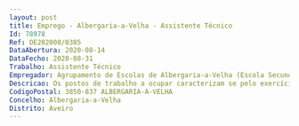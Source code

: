 ```yaml
--- 
layout: post
title: Emprego - Albergaria-a-Velha - Assistente Técnico
Id: 78978
Ref: OE202008/0385
DataAbertura: 2020-08-14
DataFecho: 2020-08-31
Trabalho: Assistente Técnico
Empregador: Agrupamento de Escolas de Albergaria-a-Velha (Escola Secundária de Albergaria-a-Velha - Sede)
Descricao: Os postos de trabalho a ocupar caracterizam se pelo exercício de funções na carreira e na categoria de assistente técnico, tal como descrito no Anexo referido no n.º 2 do artigo 88.º da LTFP, para os serviços administrativos dos agrupamentos de escolas ou escolas não agrupadas, compreendendo designadamente as atividades inerentes à gestão de alunos, pessoal, orçamento, contabilidade, património, aprovisionamento, secretaria, arquivo e expediente.
CodigoPostal: 3850-837 ALBERGARIA-A-VELHA
Concelho: Albergaria-a-Velha
Distrito: Aveiro
--- 
```

